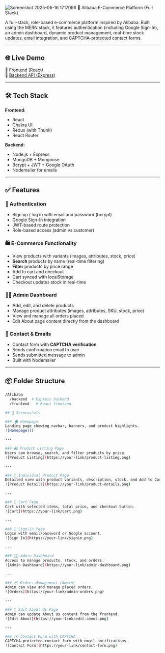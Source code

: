 ![Screenshot 2025-06-16 171709](https://github.com/user-attachments/assets/5941803c-570d-40cb-aaf4-c1936351087e)# 🛒 Alibaba E-Commerce Platform (Full Stack)

A full-stack, role-based e-commerce platform inspired by Alibaba. Built using the MERN stack, it features authentication (including Google Sign-In), an admin dashboard, dynamic product management, real-time stock updates, email integration, and CAPTCHA-protected contact forms.

---

## 🌐 Live Demo

🔗 [Frontend (React)](https://alibaba-fullstack.vercel.app/)  
🔗 [Backend API (Express)](https://alibaba-fullstack.onrender.com)

---

## 🛠️ Tech Stack

**Frontend:**
- React
- Chakra UI
- Redux (with Thunk)
- React Router

**Backend:**
- Node.js + Express
- MongoDB + Mongoose
- Bcrypt + JWT + Google OAuth
- Nodemailer for emails

---

## ✅ Features

### 👥 Authentication
- Sign up / log in with email and password (bcrypt)
- Google Sign-In integration
- JWT-based route protection
- Role-based access (admin vs customer)

### 🛍️ E-Commerce Functionality
- View products with variants (images, attributes, stock, price)
- **Search** products by name (real-time filtering)
- **Filter** products by price range
- Add to cart and checkout
- Cart synced with localStorage
- Checkout updates stock in real-time

### 🧑‍💼 Admin Dashboard
- Add, edit, and delete products
- Manage product attributes (images, attributes, SKU, stock, price)
- View and manage all orders placed
- Edit About page content directly from the dashboard

### 📧 Contact & Emails
- Contact form with **CAPTCHA verification**
- Sends confirmation email to user
- Sends submitted message to admin
- Built with Nodemailer

---

## 📦 Folder Structure
```bash
/Alibaba
  /backend  # Express backend
  /frontend   # React frontend

## 📸 Screenshots

### 🏠 Homepage  
Landing page showing navbar, banners, and product highlights.  
![Homepage]()

---

### 🛍️ Product Listing Page  
Users can browse, search, and filter products by price.  
![Product Listing](https://your-link/product-listing.png)

---

### 📄 Individual Product Page  
Detailed view with product variants, description, stock, and Add to Cart.  
![Product Details](https://your-link/product-details.png)

---

### 🛒 Cart Page  
Cart with selected items, total price, and checkout button.  
![Cart](https://your-link/cart.png)

---

### 🔐 Sign-In Page  
Login with email/password or Google account.  
![Sign In](https://your-link/signin.png)

---

### 🧑‍💼 Admin Dashboard  
Access to manage products, stock, and orders.  
![Admin Dashboard](https://your-link/admin-dashboard.png)

---

### 📦 Orders Management (Admin)  
Admin can view and manage placed orders.  
![Orders](https://your-link/admin-orders.png)

---

### 📝 Edit About Us Page  
Admin can update About Us content from the frontend.  
![Edit About](https://your-link/edit-about.png)

---

### ✉️ Contact Form with CAPTCHA  
CAPTCHA-protected contact form with email notifications.  
![Contact Form](https://your-link/contact-form.png)



